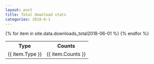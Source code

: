 ```yaml
---
layout: post
title: Total download stats
categories: 2018-6-1
---
```

<table>
	<tr>
		<th>Type</th>
		<th>Counts</th>
	</tr>
{% for item in site.data.downloads_total2018-06-01 %}
	<tr>
		<td>{{ item.Type }}</td>
		<td>{{ item.Counts }}</td>
	</tr>
                     {% endfor %}
</table>